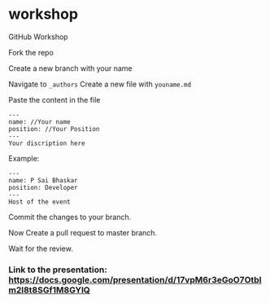 # workshop
GitHub Workshop

Fork the repo

Create a new branch with your name


Navigate to `_authors`
Create a new file 
with `youname.md` 

Paste the content in the file
```
---
name: //Your name
position: //Your Position
---
Your discription here
```

Example:
```
---
name: P Sai Bhaskar
position: Developer
---
Host of the event
```

Commit the changes to your branch.

Now Create a pull request to master branch.

Wait for the review.


### Link to the presentation: https://docs.google.com/presentation/d/17vpM6r3eGoO7OtbIm2l8t8SGf1M8GYlQ

